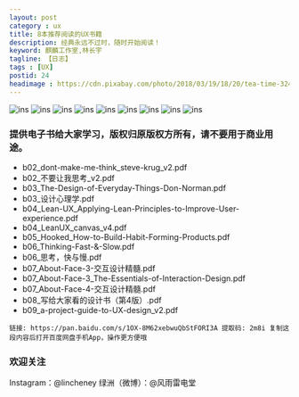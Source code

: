 ```yaml
---
layout: post
category : ux
title: 8本推荐阅读的UX书籍
description: 经典永远不过时，随时开始阅读！
keyword: 麒麟工作室,林长宇
tagline: 【日志】
tags : [UX]
postid: 24
headimage : https://cdn.pixabay.com/photo/2018/03/19/18/20/tea-time-3240766_960_720.jpg
---
```


![ins](/images/2020/20200103/page1.png)
![ins](/images/2020/20200103/page2.png)
![ins](/images/2020/20200103/page3.png)
![ins](/images/2020/20200103/page4.png)
![ins](/images/2020/20200103/page5.png)
![ins](/images/2020/20200103/page6.png)
![ins](/images/2020/20200103/page7.png)
![ins](/images/2020/20200103/page8.png)
![ins](/images/2020/20200103/page9.png)



 ### 提供电子书给大家学习，版权归原版权方所有，请不要用于商业用途。

 * b02_dont-make-me-think_steve-krug_v2.pdf
 * b02_不要让我思考_v2.pdf
 * b03_The-Design-of-Everyday-Things-Don-Norman.pdf
 * b03_设计心理学.pdf
 * b04_Lean-UX_Applying-Lean-Principles-to-Improve-User-experience.pdf
 * b04_LeanUX_canvas_v4.pdf
 * b05_Hooked_How-to-Build-Habit-Forming-Products.pdf
 * b06_Thinking-Fast-&-Slow.pdf
 * b06_思考，快与慢.pdf
 * b07_About-Face-3-交互设计精髓.pdf
 * b07_About-Face-3_The-Essentials-of-Interaction-Design.pdf
 * b07_About-Face-4-交互设计精髓.pdf
 * b08_写给大家看的设计书（第4版）.pdf
 * b09_a-project-guide-to-UX-design_v2.pdf

```
链接: https://pan.baidu.com/s/1OX-8M62xebwuQbStFORI3A 提取码: 2m8i 复制这段内容后打开百度网盘手机App，操作更方便哦
```

 ### 欢迎关注

Instagram：@lincheney
绿洲（微博）：@风雨雷电堂
